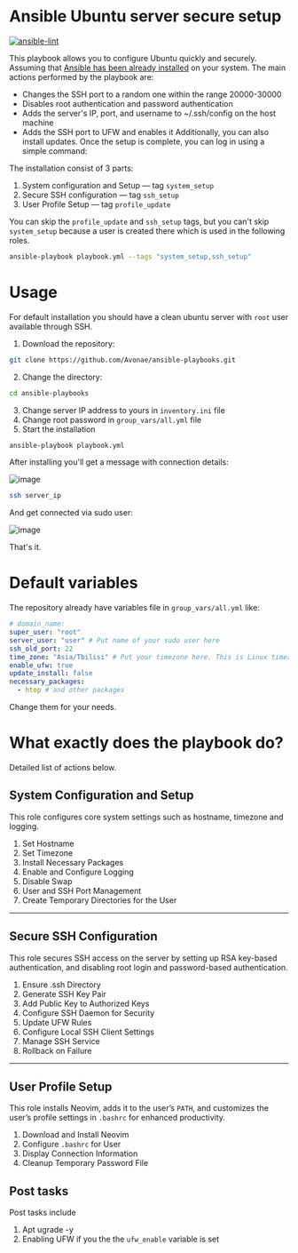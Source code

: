 # Ansible Ubuntu server secure setup
[![ansible-lint](https://github.com/Avonae/ansible-playbooks/actions/workflows/ansible-lint.yml/badge.svg?branch=main)](https://github.com/Avonae/ansible-playbooks/actions/workflows/ansible-lint.yml)

This playbook allows you to configure Ubuntu quickly and securely. Assuming that [Ansible has been already installed](https://docs.ansible.com/ansible/latest/installation_guide/) on your system.
The main actions performed by the playbook are:

- Changes the SSH port to a random one within the range 20000-30000
- Disables root authentication and password authentication
- Adds the server's IP, port, and username to ~/.ssh/config on the host machine
- Adds the SSH port to UFW and enables it
Additionally, you can also install updates. Once the setup is complete, you can log in using a simple command:

The installation consist of 3 parts:

1. System configuration and Setup — tag `system_setup`
2. Secure SSH configuration — tag `ssh_setup`
3. User Profile Setup — tag `profile_update`

You can skip the `profile_update` and `ssh_setup` tags, but you can't skip `system_setup` because a user is created there which is used in the following roles.

```bash
ansible-playbook playbook.yml --tags "system_setup,ssh_setup"
```

# Usage
For default installation you should have a clean ubuntu server with `root` user available through SSH.

1. Download the repository:
```bash
git clone https://github.com/Avonae/ansible-playbooks.git
```
2. Change the directory:
```bash
cd ansible-playbooks
```
3. Change server IP address to yours in `inventory.ini` file
4. Change root password in `group_vars/all.yml` file
5. Start the installation 
```bash
ansible-playbook playbook.yml
```
After installing you'll get a message with connection details:

![image](https://github.com/user-attachments/assets/17ab42bf-6fab-4f47-acd8-cd3fac92aa16)

```bash
ssh server_ip
```
And get connected via sudo user:

![image](https://github.com/user-attachments/assets/ada9fdca-c10c-4e49-b972-941dff3bf337)

That's it.

# Default variables
The repository already have variables file in `group_vars/all.yml` like:
```yaml
# domain_name:
super_user: "root"
server_user: "user" # Put name of your sudo user here
ssh_old_port: 22
time_zone: "Asia/Tbilisi" # Put your timezone here. This is Linux timezone format 
enable_ufw: true
update_install: false
necessary_packages:
  - htop # and other packages
```
Change them for your needs.

# What exactly does the playbook do?
Detailed list of actions below.

## System Configuration and Setup

This role configures core system settings such as hostname, timezone and logging.

1. Set Hostname
2. Set Timezone
3. Install Necessary Packages
4. Enable and Configure Logging
5. Disable Swap
6. User and SSH Port Management
7. Create Temporary Directories for the User
---
## Secure SSH Configuration

This role secures SSH access on the server by setting up RSA key-based authentication, and disabling root login and password-based authentication.

1. Ensure .ssh Directory
2. Generate SSH Key Pair
3. Add Public Key to Authorized Keys
4. Configure SSH Daemon for Security
5. Update UFW Rules
6. Configure Local SSH Client Settings
7. Manage SSH Service
8. Rollback on Failure

---

## User Profile Setup

This role installs Neovim, adds it to the user’s `PATH`, and customizes the user’s profile settings in `.bashrc` for enhanced productivity.

1. Download and Install Neovim
2. Configure `.bashrc` for User
3. Display Connection Information
4. Cleanup Temporary Password File

## Post tasks
Post tasks include 
1. Apt ugrade -y
2. Enabling UFW if you the the `ufw_enable` variable is set

